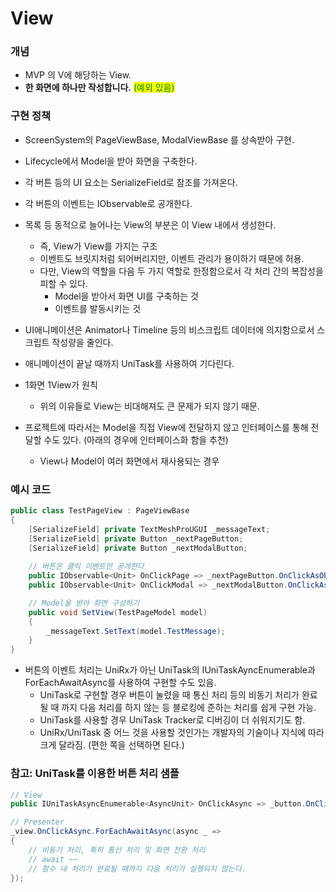 # View

### 개념

* MVP 의 V에 해당하는 View.
* **한 화면에 하나만 작성합니다.** <mark style="color:green;">(예외 있음)</mark>

### 구현 정책

* ScreenSystem의 PageViewBase, ModalViewBase 를 상속받아 구현.
* Lifecycle에서 Model을 받아 화면을 구축한다.
* 각 버튼 등의 UI 요소는 SerializeField로 참조를 가져온다.
* 각 버튼의 이벤트는 IObservable로 공개한다.
* 목록 등 동적으로 늘어나는 View의 부분은 이 View 내에서 생성한다.
  * 즉, View가 View를 가지는 구조
  * 이벤트도 브릿지처럼 되어버리지만, 이벤트 관리가 용이하기 때문에 허용.
  * 다만, View의 역할을 다음 두 가지 역할로 한정함으로서 각 처리 간의 복잡성을 피할 수 있다.
    * Model을 받아서 화면 UI를 구축하는 것
    * 이벤트를 발동시키는 것
* UI애니메이션은 Animator나 Timeline 등의 비스크립트 데이터에 의지함으로서 스크립트 작성량을 줄인다.
* 애니메이션이 끝날 때까지 UniTask를 사용하여 기다린다.
* 1화면 1View가 원칙
  * 위의 이유들로 View는 비대해져도 큰 문제가 되지 않기 때문.
*   프로젝트에 따라서는 Model을 직접 View에 전달하지 않고 인터페이스를 통해 전달할 수도 있다. (아래의 경우에 인터페이스화 함을 추천)

    * View나 Model이 여러 화면에서 재사용되는 경우



### 예시 코드

```csharp
public class TestPageView : PageViewBase
{
    [SerializeField] private TextMeshProUGUI _messageText;
    [SerializeField] private Button _nextPageButton;
    [SerializeField] private Button _nextModalButton;
    
    // 버튼은 클릭 이벤트만 공개한다
    public IObservable<Unit> OnClickPage => _nextPageButton.OnClickAsObservable();
    public IObservable<Unit> OnClickModal => _nextModalButton.OnClickAsObservable();

    // Model을 받아 화면 구성하기
    public void SetView(TestPageModel model)
    {
        _messageText.SetText(model.TestMessage);
    }
}
```

* 버튼의 이벤트 처리는 UniRx가 아닌 UniTask의 IUniTaskAyncEnumerable과 ForEachAwaitAsync를 사용하여 구현할 수도 있음.
  * UniTask로 구현할 경우 버튼이 눌렸을 때 통신 처리 등의 비동기 처리가 완료될 때 까지 다음 처리를 하지 않는 등 블로킹에 준하는 처리를 쉽게 구현 가능.
  * UniTask를 사용할 경우 UniTask Tracker로 디버깅이 더 쉬워지기도 함.
  * UniRx/UniTask 중 어느 것을 사용할 것인가는 개발자의 기술이나 지식에 따라 크게 달라짐. (편한 쪽을 선택하면 된다.)

### 참고: UniTask를 이용한 버튼 처리 샘플

```csharp
// View
public IUniTaskAsyncEnumerable<AsyncUnit> OnClickAsync => _button.OnClickAsAsyncEnumerable();

// Presenter
_view.OnClickAsync.ForEachAwaitAsync(async _ =>
{
    // 비동기 처리, 특히 통신 처리 및 화면 전환 처리
    // await ~~
    // 함수 내 처리가 완료될 때까지 다음 처리가 실행되지 않는다.
});
```
